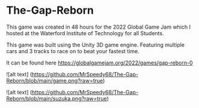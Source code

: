 # The-Gap-Reborn
 
This game was created in 48 hours for the 2022 Global Game Jam which I hosted at the Waterford Institute of Technology for all Students.

This game was built using the Unity 3D game engine. Featuring multiple cars and 3 tracks to race on to beat your fastest time.

It can be found here https://globalgamejam.org/2022/games/gap-reborn-0

![alt text] (https://github.com/MrSpeedy68/The-Gap-Reborn/blob/main/game.png?raw=true)

![alt text] (https://github.com/MrSpeedy68/The-Gap-Reborn/blob/main/suzuka.png?raw=true)
